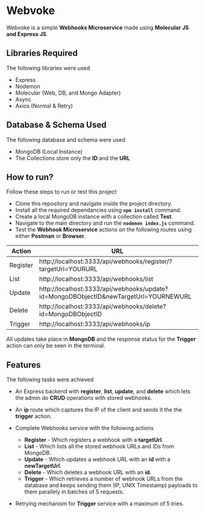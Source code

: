 # Webvoke

Webvoke is a simple **Webhooks Microservice** made using **Molecular JS and Express JS**.

## Libraries Required

The following libraries were used

* Express
* Nodemon
* Molecular (Web, DB, and Mongo Adapter)
* Async
* Axios (Normal & Retry)

## Database & Schema Used

The following database and schema were used

* MongoDB (Local Instance)
* The Collections store only the **ID** and the **URL**

## How to run?

Follow these steps to run or test this project

* Clone this repository and navigate inside the project directory.
* Install all the required dependancies using **``npm install``** command.
* Create a local MongoDB instance with a collection called **Test**.
* Navigate to the main directory and run the **```nodemon index.js```** command.
* Test the **Webhook Microservice** actions on the following routes using either **Postman** or **Browser**.


Action  | URL
------------- | -------------
Register  | http://localhost:3333/api/webhooks/register/?targetUrl=YOURURL
List  | http://localhost:3333/api/webhooks/list
Update | http://localhost:3333/api/webhooks/update?id=MongoDBObjectID&newTargetUrl=YOURNEWURL
Delete | http://localhost:3333/api/webhooks/delete?id=MongoDBObjectID
Trigger | http://localhost:3333/api/webhooks/ip


All updates take place in **MongoDB** and the response status for the **Trigger** action can only be seen in the terminal.

## Features

The following tasks were achieved

* An Express backend with **register**, **list**, **update**, and **delete** which lets the admin do **CRUD** operations with stored webhooks.
* An **ip** route which captures the IP of the client and sends it the the **trigger** action.
* Complete Webhooks service with the following actions

  * **Register** - Which registers a webhook with a **targetUrl**.
  * **List** - Which lists all the stored webhook URLs and IDs from MongoDB.
  * **Update** - Which updates a webhook URL with an **id** with a **newTargetUrl**.
  * **Delete** - Which deletes a webhook URL with an **id**.
  * **Trigger** - Which retrieves a number of webhook URLs from the database and keeps sending them (IP, UNIX Timestamp) payloads to them parallely in batches of 5 requests.

* Retrying mechanism for **Trigger** service with a maximum of 5 tries.
